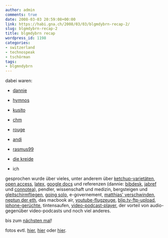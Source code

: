 ```yaml
---
author: admin
comments: true
date: 2008-03-03 20:59:08+00:00
link: https://habi.gna.ch/2008/03/03/blgmdybrn-recap-2/
slug: blgmdybrn-recap-2
title: blgmdybrn recap
wordpress_id: 1198
categories:
- switzerland
- technospeak
- tschörman
tags:
- blgmndybrn
---
```


dabei waren:




- [dannie](http://dannie.wordpress.com)




- [hymnos](https://hymnos.existenz.ch/)




- [kusito](http://kusito.ch/)




- [chm](http://bloxxs.ch/)




- [rouge](http://www.rouge.ch/blog/)




- [andi](http://www.honigbaerli.eu/)




- [rasmus99](http://rasmus99.blogspot.com/)




- [die kreide](http://www.diekreide.net/)




- ich




gesprochen wurde über vieles, unter anderem über [ketchup-varietäten](https://en.wikipedia.org/wiki/Heinz_Ketchup), [open access](http://www.doaj.org/), [latex,](http://www.latex-project.org/) [google docs](http://docs.google.com/) und referenzen (dannie: [bibdesk](http://bibdesk.sourceforge.net/), [jabref](http://jabref.sourceforge.net/) und [connotea](http://www.connotea.org/)), pendler, wissenschaft und medizin, bergsteigen und [gleitschirmfliegen](http://flugbuch.existenz.ch/), [going solo](http://going-solo.net/), e-governement, [matthias' verschwinden](http://blogdessennamenmansichnichtmerkenkann.wordpress.com/2008/02/25/wird-aus-freeinternetch-der-fall-freemetablogch/#comment-239), [neptun der eth](http://www.neptun.ethz.ch/), das macbook air, [youtube-flugzeuge](http://www.youtube.com/watch?v=z42fchrzhHY), [blip.tv-ftp-upload](http://blip.tv/ftp), [iphone-gerüchte](http://bloxxs.ch/?p=1403), tintensaufen, [video-podcast-player](http://getmiro.com/), der vorteil von audio- gegenüber video-podcasts und noch viel anderes.




bis zum [nächsten mal](http://upcoming.yahoo.com/event/350574/)!




fotos evtl. [hier](http://blgmndybrn.ch/?page_id=13), [hier](https://www.flickr.com/photos/tags/upcoming:event=350573/) oder [hier](https://flickr.com/photos/honigbaerli).



